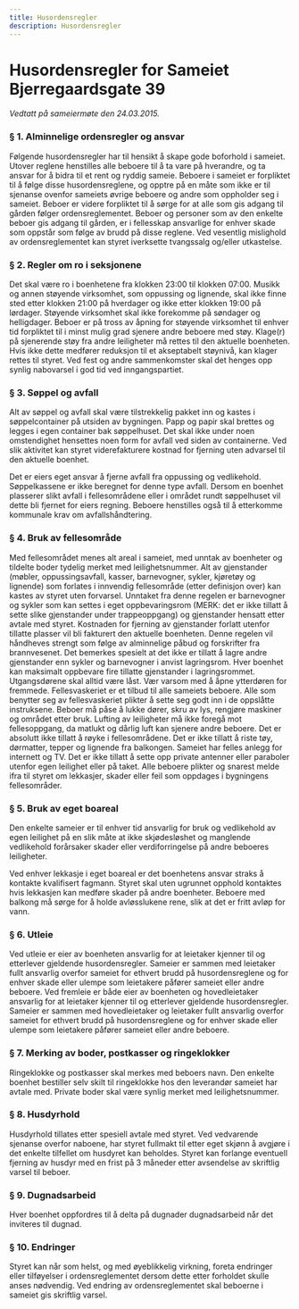 ```yaml
---
title: Husordensregler
description: Husordensregler
---
```


# Husordensregler for Sameiet Bjerregaardsgate 39

_Vedtatt på sameiermøte den 24.03.2015._

### § 1. Alminnelige ordensregler og ansvar

Følgende husordensregler har til hensikt å skape gode boforhold i sameiet. Utover
reglene henstilles alle beboere til å ta vare på hverandre, og ta ansvar for å bidra til et
rent og ryddig sameie.
Beboere i sameiet er forpliktet til å følge disse husordensreglene, og opptre på en måte
som ikke er til sjenanse ovenfor sameiets øvrige beboere og andre som oppholder seg i
sameiet. Beboer er videre forpliktet til å sørge for at alle som gis adgang til gården følger
ordensreglementet. Beboer og personer som av den enkelte beboer gis adgang til
gården, er i fellesskap ansvarlige for enhver skade som oppstår som følge av brudd på
disse reglene.
Ved vesentlig mislighold av ordensreglementet kan styret iverksette tvangssalg og/eller
utkastelse.

### § 2. Regler om ro i seksjonene

Det skal være ro i boenhetene fra klokken 23:00 til klokken 07:00. Musikk og annen
støyende virksomhet, som oppussing og lignende, skal ikke finne sted etter klokken
21:00 på hverdager og ikke etter klokken 19:00 på lørdager. Støyende virksomhet skal
ikke forekomme på søndager og helligdager.
Beboer er på tross av åpning for støyende virksomhet til enhver tid forpliktet til i minst
mulig grad sjenere andre beboere med støy.
Klage(r) på sjenerende støy fra andre leiligheter må rettes til den aktuelle boenheten.
Hvis ikke dette medfører reduksjon til et akseptabelt støynivå, kan klager rettes til
styret.
Ved fest og andre sammenkomster skal det henges opp synlig nabovarsel i god tid ved
inngangspartiet.

### § 3. Søppel og avfall

Alt av søppel og avfall skal være tilstrekkelig pakket inn og kastes i søppelcontainer på
utsiden av bygningen. Papp og papir skal brettes og legges i egen container bak
søppelhuset. Det skal ikke under noen omstendighet hensettes noen form for avfall ved
siden av containerne. Ved slik aktivitet kan styret viderefakturere kostnad for fjerning
uten advarsel til den aktuelle boenhet.

Det er eiers eget ansvar å fjerne avfall fra oppussing og vedlikehold. Søppelkassene er
ikke beregnet for denne type avfall. Dersom en boenhet plasserer slikt avfall i
fellesområdene eller i området rundt søppelhuset vil dette bli fjernet for eiers regning.
Beboere henstilles også til å etterkomme kommunale krav om avfallshåndtering.

### § 4. Bruk av fellesområde

Med fellesområdet menes alt areal i sameiet, med unntak av boenheter og tildelte boder
tydelig merket med leilighetsnummer.
Alt av gjenstander (møbler, oppussingsavfall, kasser, barnevogner, sykler, kjøretøy og
lignende) som forlates i innvendig fellesområde (etter definisjon over) kan kastes av
styret uten forvarsel. Unntaket fra denne regelen er barnevogner og sykler som kan
settes i eget oppbevaringsrom (MERK: det er ikke tillatt å sette slike gjenstander under
trappeoppgang) og gjenstander hensatt etter avtale med styret. Kostnaden for fjerning
av gjenstander forlatt utenfor tillatte plasser vil bli fakturert den aktuelle boenheten.
Denne regelen vil håndheves strengt som følge av alminnelige påbud og forskrifter fra
brannvesenet.
Det bemerkes spesielt at det ikke er tillatt å lagre andre gjenstander enn sykler og
barnevogner i anvist lagringsrom. Hver boenhet kan maksimalt oppbevare fire tillatte
gjenstander i lagringsrommet.
Utgangsdørene skal alltid være låst. Vær varsom med å åpne ytterdøren for fremmede.
Fellesvaskeriet er et tilbud til alle sameiets beboere. Alle som benytter seg av
fellesvaskeriet plikter å sette seg godt inn i de oppslåtte instruksene. Beboer må påse å
lukke dører, skru av lys, rengjøre maskiner og området etter bruk.
Lufting av leiligheter må ikke foregå mot fellesoppgang, da matlukt og dårlig luft kan
sjenere andre beboere.
Det er absolutt ikke tillatt å røyke i fellesområdene.
Det er ikke tillatt å riste tøy, dørmatter, tepper og lignende fra balkongen.
Sameiet har felles anlegg for internett og TV. Det er ikke tillatt å sette opp private
antenner eller paraboler utenfor egen leilighet eller på taket.
Alle beboere plikter og snarest melde ifra til styret om lekkasjer, skader eller feil som
oppdages i bygningens fellesområder.

### § 5. Bruk av eget boareal

Den enkelte sameier er til enhver tid ansvarlig for bruk og vedlikehold av egen leilighet
på en slik måte at ikke skjødesløshet og manglende vedlikehold forårsaker skader eller
verdiforringelse på andre beboeres leiligheter.

Ved enhver lekkasje i eget boareal er det boenhetens ansvar straks å kontakte kvalifisert
fagmann. Styret skal uten ugrunnet opphold kontaktes hvis lekkasjen kan medføre
skader på andre boenheter.
Beboere med balkong må sørge for å holde avløsslukene rene, slik at det er fritt avløp for
vann.

### § 6. Utleie

Ved utleie er eier av boenheten ansvarlig for at leietaker kjenner til og etterlever
gjeldende husordensregler. Sameier er sammen med leietaker fullt ansvarlig overfor
sameiet for ethvert brudd på husordensreglene og for enhver skade eller ulempe som
leietakere påfører sameiet eller andre beboere.
Ved fremleie er både eier av boenheten og hovedleietaker ansvarlig for at leietaker
kjenner til og etterlever gjeldende husordensregler. Sameier er sammen med
hovedleietaker og leietaker fullt ansvarlig overfor sameiet for ethvert brudd på
husordensreglene og for enhver skade eller ulempe som leietakere påfører sameiet eller
andre beboere.

### § 7. Merking av boder, postkasser og ringeklokker

Ringeklokke og postkasser skal merkes med beboers navn. Den enkelte boenhet
bestiller selv skilt til ringeklokke hos den leverandør sameiet har avtale med. Private
boder skal være synlig merket med leilighetsnummer.

### § 8. Husdyrhold

Husdyrhold tillates etter spesiell avtale med styret. Ved vedvarende sjenanse overfor
naboene, har styret fullmakt til etter eget skjønn å avgjøre i det enkelte tilfellet om
husdyret kan beholdes. Styret kan forlange eventuell fjerning av husdyr med en frist på
3 måneder etter avsendelse av skriftlig varsel til beboer.

### § 9. Dugnadsarbeid

Hver boenhet oppfordres til å delta på dugnader dugnadsarbeid når det inviteres til
dugnad.

### § 10. Endringer

Styret kan når som helst, og med øyeblikkelig virkning, foreta endringer eller tilføyelser
i ordensreglementet dersom dette etter forholdet skulle anses nødvendig.
Ved endring av ordensreglementet skal beboerne i sameiet gis skriftlig varsel.
